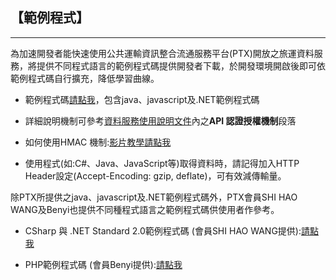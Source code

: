 ## 【範例程式】

---

為加速開發者能快速使用公共運輸資訊整合流通服務平台(PTX)開放之旅運資料服務，將提供不同程式語言的範例程式碼提供開發者下載，於開發環境開啟後即可依範例程式碼自行擴充，降低學習曲線。

- 範例程式碼[請點我](https://github.com/ptxmotc/Sample-code)，包含java、javascript及.NET範例程式碼

- 詳細說明機制可參考[資料服務使用說明文件](https://gist.github.com/ptxmotc/383118204ecf7192bdf96bc0197bb981)內之**API 認證授權機制**段落

- 如何使用HMAC 機制:[影片教學請點我](https://www.youtube.com/watch?v=m6mjfnvfeZE&feature=youtu.be)

- 使用程式(如:C#、Java、JavaScript等)取得資料時，請記得加入HTTP Header設定(Accept-Encoding: gzip, deflate)，可有效減傳輸量。



除PTX所提供之java、javascript及.NET範例程式碼外，PTX會員SHI HAO WANG及Benyi也提供不同種程式語言之範例程式碼供使用者作參考。

- CSharp 與 .NET Standard 2.0範例程式碼 (會員SHI HAO WANG提供):[請點我](https://github.com/txstudio/ptx-api-authorize-httpclient-sample)

- PHP範例程式碼 (會員Benyi提供):[請點我](https://gist.github.com/banqhsia/e157a68f730785c0727481d57e5325e0)
